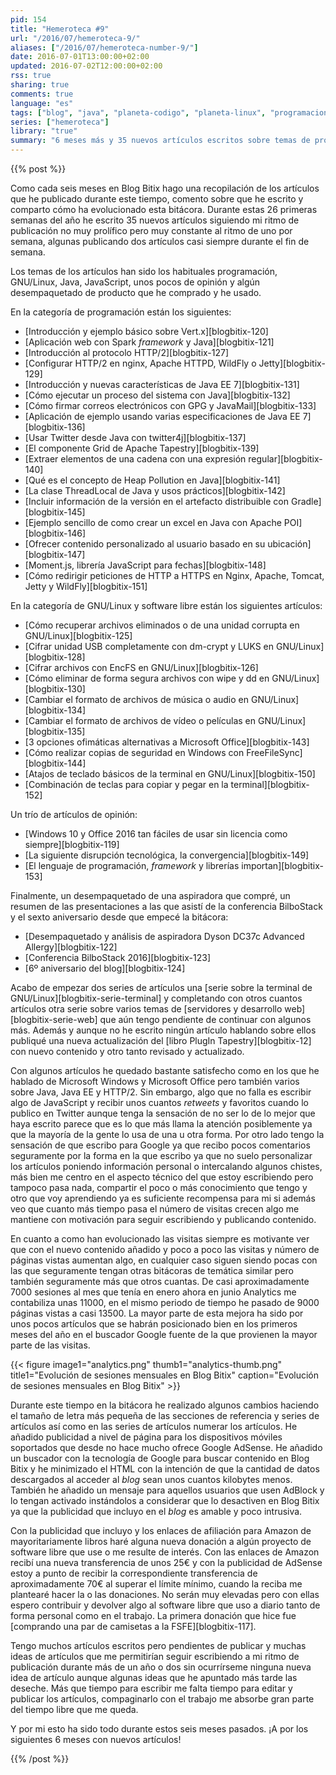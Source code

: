 ```yaml
---
pid: 154
title: "Hemeroteca #9"
url: "/2016/07/hemeroteca-9/"
aliases: ["/2016/07/hemeroteca-number-9/"]
date: 2016-07-01T13:00:00+02:00
updated: 2016-07-02T12:00:00+02:00
rss: true
sharing: true
comments: true
language: "es"
tags: ["blog", "java", "planeta-codigo", "planeta-linux", "programacion", "software", "software-libre", "tapestry", "gnu-linux"]
series: ["hemeroteca"]
library: "true"
summary: "6 meses más y 35 nuevos artículos escritos sobre temas de programación, java, software libre y opinión. No son muchos artículos pero tampoco son artículos breves sobre noticias efímeras, en cada artículo trato de compartir no solo información sino conocimiento en los que además suelo incluir el código completo de un ejemplo totalmente funcional."
---
```


{{% post %}}

Como cada seis meses en Blog Bitix hago una recopilación de los artículos que he publicado durante este tiempo, comento sobre que he escrito y comparto cómo ha evolucionado esta bitácora. Durante estas 26 primeras semanas del año he escrito 35 nuevos artículos siguiendo mi ritmo de publicación no muy prolífico pero muy constante al ritmo de uno por semana, algunas publicando dos artículos casi siempre durante el fin de semana.

Los temas de los artículos han sido los habituales programación, GNU/Linux, Java, JavaScript, unos pocos de opinión y algún desempaquetado de producto que he comprado y he usado.

En la categoría de programación están los siguientes:

* [Introducción y ejemplo básico sobre Vert.x][blogbitix-120]
* [Aplicación web con Spark _framework_ y Java][blogbitix-121]
* [Introducción al protocolo HTTP/2][blogbitix-127]
* [Configurar HTTP/2 en nginx, Apache HTTPD, WildFly o Jetty][blogbitix-129]
* [Introducción y nuevas características de Java EE 7][blogbitix-131]
* [Cómo ejecutar un proceso del sistema con Java][blogbitix-132]
* [Cómo firmar correos electrónicos con GPG y JavaMail][blogbitix-133]
* [Aplicación de ejemplo usando varias especificaciones de Java EE 7][blogbitix-136]
* [Usar Twitter desde Java con twitter4j][blogbitix-137]
* [El componente Grid de Apache Tapestry][blogbitix-139]
* [Extraer elementos de una cadena con una expresión regular][blogbitix-140]
* [Qué es el concepto de Heap Pollution en Java][blogbitix-141]
* [La clase ThreadLocal de Java y usos prácticos][blogbitix-142]
* [Incluir información de la versión en el artefacto distribuible con Gradle][blogbitix-145]
* [Ejemplo sencillo de como crear un excel en Java con Apache POI][blogbitix-146]
* [Ofrecer contenido personalizado al usuario basado en su ubicación][blogbitix-147]
* [Moment.js, librería JavaScript para fechas][blogbitix-148]
* [Cómo redirigir peticiones de HTTP a HTTPS en Nginx, Apache, Tomcat, Jetty y WildFly][blogbitix-151]

En la categoría de GNU/Linux y software libre están los siguientes artículos:

* [Cómo recuperar archivos eliminados o de una unidad corrupta en GNU/Linux][blogbitix-125]
* [Cifrar unidad USB completamente con dm-crypt y LUKS en GNU/Linux][blogbitix-128]
* [Cifrar archivos con EncFS en GNU/Linux][blogbitix-126]
* [Cómo eliminar de forma segura archivos con wipe y dd en GNU/Linux][blogbitix-130]
* [Cambiar el formato de archivos de música o audio en GNU/Linux][blogbitix-134]
* [Cambiar el formato de archivos de vídeo o películas en GNU/Linux][blogbitix-135]
* [3 opciones ofimáticas alternativas a Microsoft Office][blogbitix-143]
* [Cómo realizar copias de seguridad en Windows con FreeFileSync][blogbitix-144]
* [Atajos de teclado básicos de la terminal en GNU/Linux][blogbitix-150]
* [Combinación de teclas para copiar y pegar en la terminal][blogbitix-152]

Un trío de artículos de opinión:

* [Windows 10 y Office 2016 tan fáciles de usar sin licencia como siempre][blogbitix-119]
* [La siguiente disrupción tecnológica, la convergencia][blogbitix-149]
* [El lenguaje de programación, _framework_ y librerías importan][blogbitix-153]

Finalmente, un desempaquetado de una aspiradora que compré, un resumen de las presentaciones a las que asistí de la conferencia BilboStack y el sexto aniversario desde que empecé la bitácora:

* [Desempaquetado y análisis de aspiradora Dyson DC37c Advanced Allergy][blogbitix-122]
* [Conferencia BilboStack 2016][blogbitix-123]
* [6º aniversario del blog][blogbitix-124]

Acabo de empezar dos series de artículos una [serie sobre la terminal de GNU/Linux][blogbitix-serie-terminal] y completando con otros cuantos artículos otra serie sobre varios temas de [servidores y desarrollo web][blogbitix-serie-web] que aún tengo pendiente de continuar con algunos más. Además y aunque no he escrito ningún artículo hablando sobre ellos publiqué una nueva actualización del [libro PlugIn Tapestry][blogbitix-12] con nuevo contenido y otro tanto revisado y actualizado.

Con algunos artículos he quedado bastante satisfecho como en los que he hablado de Microsoft Windows y Microsoft Office pero también varios sobre Java, Java EE y HTTP/2. Sin embargo, algo que no falla es escribir algo de JavaScript y recibir unos cuantos _retweets_ y favoritos cuando lo publico en Twitter aunque tenga la sensación de no ser lo de lo mejor que haya escrito parece que es lo que más llama la atención posiblemente ya que la mayoría de la gente lo usa de una u otra forma. Por otro lado tengo la sensación de que escribo para Google ya que recibo pocos comentarios seguramente por la forma en la que escribo ya que no suelo personalizar los artículos poniendo información personal o intercalando algunos chistes, más bien me centro en el aspecto técnico del que estoy escribiendo pero tampoco pasa nada, compartir el poco o más conocimiento que tengo y otro que voy aprendiendo ya es suficiente recompensa para mi si además veo que cuanto más tiempo pasa el número de visitas crecen algo me mantiene con motivación para seguir escribiendo y publicando contenido.

En cuanto a como han evolucionado las visitas siempre es motivante ver que con el nuevo contenido añadido y poco a poco las visitas y número de páginas vistas aumentan algo, en cualquier caso siguen siendo pocas con las que seguramente tengan otras bitácoras de temática similar pero también seguramente más que otros cuantas. De casi aproximadamente 7000 sesiones al mes que tenía en enero ahora en junio Analytics me contabiliza unas 11000, en el mismo periodo de tiempo he pasado de 9000 páginas vistas a casi 13500. La mayor parte de esta mejora ha sido por unos pocos artículos que se habrán posicionado bien en los primeros meses del año en el buscador Google fuente de la que provienen la mayor parte de las visitas.

{{< figure
    image1="analytics.png" thumb1="analytics-thumb.png" title1="Evolución de sesiones mensuales en Blog Bitix"
    caption="Evolución de sesiones mensuales en Blog Bitix" >}}

Durante este tiempo en la bitácora he realizado algunos cambios haciendo el tamaño de letra más pequeña de las secciones de referencia y series de artículos así como en las series de artículos numerar los artículos. He añadido publicidad a nivel de página para los dispositivos móviles soportados que desde no hace mucho ofrece Google AdSense. He añadido un buscador con la tecnología de Google para buscar contenido en Blog Bitix y he minimizado el HTML con la intención de que la cantidad de datos descargados al acceder al _blog_ sean unos cuantos kilobytes menos. También he añadido un mensaje para aquellos usuarios que usen AdBlock y lo tengan activado instándolos a considerar que lo desactiven en Blog Bitix ya que la publicidad que incluyo en el _blog_ es amable y poco intrusiva.

Con la publicidad que incluyo y los enlaces de afiliación para Amazon de mayoritariamente libros haré alguna nueva donación a algún proyecto de software libre que use o me resulte de interés. Con las enlaces de Amazon recibí una nueva transferencia de unos 25€ y con la publicidad de AdSense estoy a punto de recibir la correspondiente transferencia de aproximadamente 70€ al superar el límite mínimo, cuando la reciba me plantearé hacer la o las donaciones. No serán muy elevadas pero con ellas espero contribuir y devolver algo al software libre que uso a diario tanto de forma personal como en el trabajo. La primera donación que hice fue [comprando una par de camisetas a la FSFE][blogbitix-117].

Tengo muchos artículos escritos pero pendientes de publicar y muchas ideas de artículos que me permitirían seguir escribiendo a mi ritmo de publicación durante más de un año o dos sin ocurrírseme ninguna nueva idea de artículo aunque algunas ideas que he apuntado más tarde las deseche. Más que tiempo para escribir me falta tiempo para editar y publicar los artículos, compaginarlo con el trabajo me absorbe gran parte del tiempo libre que me queda.

Y por mi esto ha sido todo durante estos seis meses pasados. ¡A por los siguientes 6 meses con nuevos artículos!

{{% /post %}}
